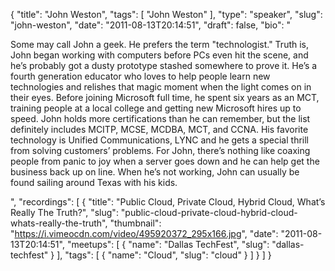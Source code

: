 {
  "title": "John Weston",
  "tags": [
    "John Weston"
  ],
  "type": "speaker",
  "slug": "john-weston",
  "date": "2011-08-13T20:14:51",
  "draft": false,
  "bio": "<p>Some may call John a geek. He prefers the term \"technologist.\" Truth is, John began working with computers before PCs even hit the scene, and he&rsquo;s probably got a dusty prototype stashed somewhere to prove it. He&rsquo;s a fourth generation educator who loves to help people learn new technologies and relishes that magic moment when the light comes on in their eyes. Before joining Microsoft full time, he spent six years as an MCT, training people at a local college and getting new Microsoft hires up to speed. John holds more certifications than he can remember, but the list definitely includes MCITP, MCSE, MCDBA, MCT, and CCNA. His favorite technology is Unified Communications, LYNC and he gets a special thrill from solving customers&rsquo; problems. For John, there&rsquo;s nothing like coaxing people from panic to joy when a server goes down and he can help get the business back up on line. When he&rsquo;s not working, John can usually be found sailing around Texas with his kids.</p>",
  "recordings": [
    {
      "title": "Public Cloud, Private Cloud, Hybrid Cloud, What’s Really The Truth?",
      "slug": "public-cloud-private-cloud-hybrid-cloud-whats-really-the-truth",
      "thumbnail": "https://i.vimeocdn.com/video/495920372_295x166.jpg",
      "date": "2011-08-13T20:14:51",
      "meetups": [
        {
          "name": "Dallas TechFest",
          "slug": "dallas-techfest"
        }
      ],
      "tags": [
        {
          "name": "Cloud",
          "slug": "cloud"
        }
      ]
    }
  ]
}